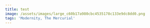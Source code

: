 ```yaml
---
title: test
image: /assets/images/large_c60b17a980cbc4535178c133e9dc8dd0.png
tags: 'Modernity, The Mercurial'
---
```


